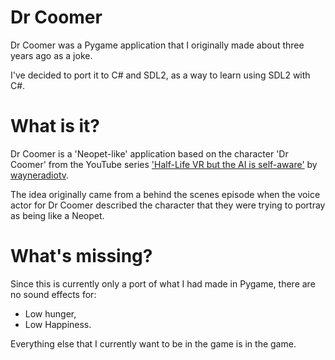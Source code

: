 # Dr Coomer
Dr Coomer was a Pygame application that I originally made about three years ago as a joke.

I've decided to port it to C# and SDL2, as a way to learn using SDL2 with C#.
# What is it?
Dr Coomer is a 'Neopet-like' application based on the character 'Dr Coomer' from the YouTube series ['Half-Life VR but the AI is self-aware'](https://www.youtube.com/playlist?list=PLglTodSj6fQGbLTtPF_YXVJ6TKSaC3O02) by [wayneradiotv](https://www.youtube.com/@wayneradiotv).

The idea originally came from a behind the scenes episode when the voice actor for Dr Coomer described the character that they were trying to portray as being like a Neopet.
# What's missing?
Since this is currently only a port of what I had made in Pygame, there are no sound effects for:
- Low hunger,
- Low Happiness.

Everything else that I currently want to be in the game is in the game.
